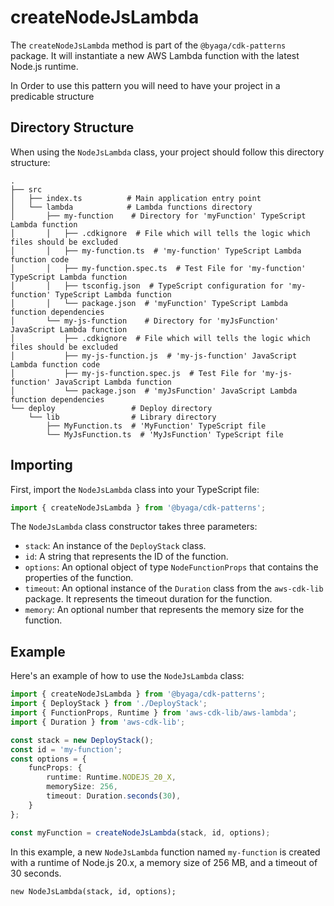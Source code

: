 # createNodeJsLambda

The `createNodeJsLambda` method is part of the `@byaga/cdk-patterns` package. It will instantiate a new AWS Lambda function with the latest Node.js runtime. 

In Order to use this pattern you will need to have your project in a predicable structure
## Directory Structure

When using the `NodeJsLambda` class, your project should follow this directory structure:

```plaintext.
.
├── src
│   ├── index.ts          # Main application entry point
│   └── lambda            # Lambda functions directory
│       ├── my-function    # Directory for 'myFunction' TypeScript Lambda function
│       │   ├── .cdkignore  # File which will tells the logic which files should be excluded
│       │   ├── my-function.ts  # 'my-function' TypeScript Lambda function code
│       │   ├── my-function.spec.ts  # Test File for 'my-function' TypeScript Lambda function
│       │   ├── tsconfig.json  # TypeScript configuration for 'my-function' TypeScript Lambda function
│       │   └── package.json  # 'myFunction' TypeScript Lambda function dependencies
│       └── my-js-function    # Directory for 'myJsFunction' JavaScript Lambda function
│           ├── .cdkignore  # File which will tells the logic which files should be excluded
│           ├── my-js-function.js  # 'my-js-function' JavaScript Lambda function code
│           ├── my-js-function.spec.js  # Test File for 'my-js-function' JavaScript Lambda function
│           └── package.json  # 'myJsFunction' JavaScript Lambda function dependencies
└── deploy                 # Deploy directory
    └── lib                # Library directory
        ├── MyFunction.ts  # 'MyFunction' TypeScript file
        └── MyJsFunction.ts  # 'MyJsFunction' TypeScript file
```


## Importing

First, import the `NodeJsLambda` class into your TypeScript file:

```typescript
import { createNodeJsLambda } from '@byaga/cdk-patterns';
```

The `NodeJsLambda` class constructor takes three parameters:

- `stack`: An instance of the `DeployStack` class.
- `id`: A string that represents the ID of the function.
- `options`: An optional object of type `NodeFunctionProps` that contains the properties of the function.
- `timeout`: An optional instance of the `Duration` class from the `aws-cdk-lib` package. It represents the timeout duration for the function.
- `memory`: An optional number that represents the memory size for the function.

## Example

Here's an example of how to use the `NodeJsLambda` class:

```typescript
import { createNodeJsLambda } from '@byaga/cdk-patterns';
import { DeployStack } from './DeployStack';
import { FunctionProps, Runtime } from 'aws-cdk-lib/aws-lambda';
import { Duration } from 'aws-cdk-lib';

const stack = new DeployStack();
const id = 'my-function';
const options = {
    funcProps: {
        runtime: Runtime.NODEJS_20_X,
        memorySize: 256,
        timeout: Duration.seconds(30),
    }
};

const myFunction = createNodeJsLambda(stack, id, options);
```

In this example, a new `NodeJsLambda` function named `my-function` is created with a runtime of Node.js 20.x, a memory size of 256 MB, and a timeout of 30 seconds.
```
new NodeJsLambda(stack, id, options);
```